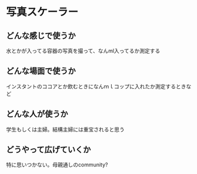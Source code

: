 # 写真スケーラー

## どんな感じで使うか
水とかが入ってる容器の写真を撮って、なんml入ってるか測定する

## どんな場面で使うか
インスタントのココアとか飲むときになんｍｌコップに入れたか測定するときなど

## どんな人が使うか
学生もしくは主婦。結構主婦には重宝されると思う

## どうやって広げていくか
特に思いつかない。母親通しのcommunity?